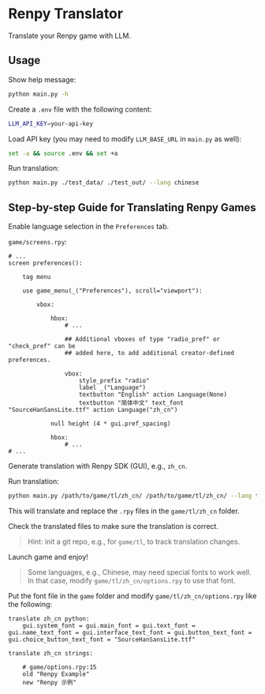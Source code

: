 # Renpy Translator

Translate your Renpy game with LLM.

## Usage

Show help message:

```bash
python main.py -h
```

Create a `.env` file with the following content:

```bash
LLM_API_KEY=your-api-key
```

Load API key (you may need to modify `LLM_BASE_URL` in `main.py` as well):

```bash
set -a && source .env && set +a
```

Run translation:

```bash
python main.py ./test_data/ ./test_out/ --lang chinese
```

## Step-by-step Guide for Translating Renpy Games

Enable language selection in the `Preferences` tab.

`game/screens.rpy`:

```renpy
# ...
screen preferences():

    tag menu

    use game_menu(_("Preferences"), scroll="viewport"):

        vbox:

            hbox:
                # ...

                ## Additional vboxes of type "radio_pref" or "check_pref" can be
                ## added here, to add additional creator-defined preferences.

                vbox:
                    style_prefix "radio"
                    label _("Language")
                    textbutton "English" action Language(None)
                    textbutton "简体中文" text_font "SourceHanSansLite.ttf" action Language("zh_cn")

            null height (4 * gui.pref_spacing)

            hbox:
                # ...
# ...
```

Generate translation with Renpy SDK (GUI), e.g., `zh_cn`.

Run translation:

```bash
python main.py /path/to/game/tl/zh_cn/ /path/to/game/tl/zh_cn/ --lang target_language
```

This will translate and replace the `.rpy` files in the `game/tl/zh_cn` folder.

Check the translated files to make sure the translation is correct.

> Hint: init a git repo, e.g., for `game/tl`, to track translation changes.

Launch game and enjoy!

> Some languages, e.g., Chinese, may need special fonts to work well.
> In that case, modify `game/tl/zh_cn/options.rpy` to use that font.

Put the font file in the `game` folder and modify `game/tl/zh_cn/options.rpy` like the following:

```renpy
translate zh_cn python:
    gui.system_font = gui.main_font = gui.text_font = gui.name_text_font = gui.interface_text_font = gui.button_text_font = gui.choice_button_text_font = "SourceHanSansLite.ttf"

translate zh_cn strings:

    # game/options.rpy:15
    old "Renpy Example"
    new "Renpy 示例"
```
